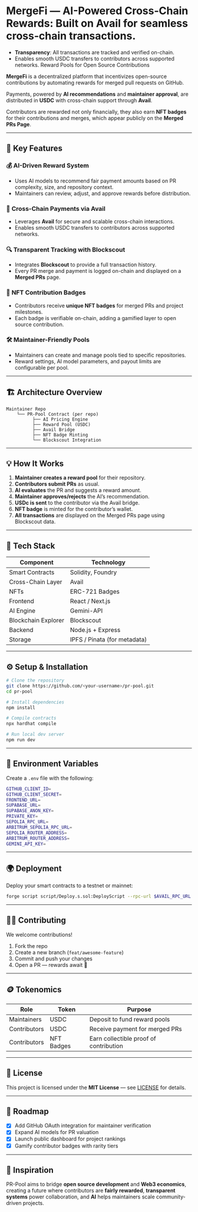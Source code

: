 

# MergeFi — AI-Powered **Cross-Chain Rewards**: Built on **Avail** for seamless cross-chain transactions.
* **Transparency**: All transactions are tracked and verified on-chain.
* Enables smooth USDC transfers to contributors across supported networks. Reward Pools for Open Source Contributions

**MergeFi** is a decentralized platform that incentivizes open-source contributions by automating rewards for merged pull requests on GitHub. 

Payments, powered by **AI recommendations** and **maintainer approval**, are distributed in **USDC** with cross-chain support through **Avail**.

Contributors are rewarded not only financially, they also earn **NFT badges** for their contributions and merges, which appear publicly on the **Merged PRs Page**.

---

## 🚀 Key Features

### 💰 **AI-Driven Reward System**

* Uses AI models to recommend fair payment amounts based on PR complexity, size, and repository context.
* Maintainers can review, adjust, and approve rewards before distribution.

### 🧩 **Cross-Chain Payments via Avail**

* Leverages **Avail** for secure and scalable cross-chain interactions.
* Enables smooth USDC transfers to contributors across supported networks.

### 🔍 **Transparent Tracking with Blockscout**

* Integrates **Blockscout** to provide a full transaction history.
* Every PR merge and payment is logged on-chain and displayed on a **Merged PRs** page.

### 🏅 **NFT Contribution Badges**

* Contributors receive **unique NFT badges** for merged PRs and project milestones.
* Each badge is verifiable on-chain, adding a gamified layer to open source contribution.

### 🛠️ **Maintainer-Friendly Pools**

* Maintainers can create and manage pools tied to specific repositories.
* Reward settings, AI model parameters, and payout limits are configurable per pool.

---

## 🏗️ Architecture Overview

```text
Maintainer Repo
    └── PR-Pool Contract (per repo)
          ├── AI Pricing Engine
          ├── Reward Pool (USDC)
          ├── Avail Bridge
          ├── NFT Badge Minting
          └── Blockscout Integration
```

---

## 💡 How It Works

1. **Maintainer creates a reward pool** for their repository.
2. **Contributors submit PRs** as usual.
3. **AI evaluates** the PR and suggests a reward amount.
4. **Maintainer approves/rejects** the AI’s recommendation.
5. **USDc is sent** to the contributor via the Avail bridge.
6. **NFT badge** is minted for the contributor’s wallet.
7. **All transactions** are displayed on the Merged PRs page using Blockscout data.

---

## 🧱 Tech Stack

| Component           | Technology                     |
| ------------------- | ------------------------------ |
| Smart Contracts     | Solidity, Foundry              |
| Cross-Chain Layer   | Avail                          |
| NFTs                | ERC-721 Badges                 |
| Frontend            | React / Next.js                |
| AI Engine           | Gemini-API                     |
| Blockchain Explorer | Blockscout                     |
| Backend             | Node.js + Express              |
| Storage             | IPFS / Pinata (for metadata)   |

---

## ⚙️ Setup & Installation

```bash
# Clone the repository
git clone https://github.com/<your-username>/pr-pool.git
cd pr-pool

# Install dependencies
npm install

# Compile contracts
npx hardhat compile

# Run local dev server
npm run dev
```

---

## 🔗 Environment Variables

Create a `.env` file with the following:

```bash
GITHUB_CLIENT_ID=
GITHUB_CLIENT_SECRET=
FRONTEND_URL=
SUPABASE_URL=
SUPABASE_ANON_KEY=
PRIVATE_KEY=
SEPOLIA_RPC_URL=
ARBITRUM_SEPOLIA_RPC_URL=
SEPOLIA_ROUTER_ADDRESS=
ARBITRUM_ROUTER_ADDRESS=
GEMINI_API_KEY=
```

---

## 🌍 Deployment

Deploy your smart contracts to a testnet or mainnet:

```bash
forge script script/Deploy.s.sol:DeployScript --rpc-url $AVAIL_RPC_URL --broadcast
```

---

## 🧑‍💻 Contributing

We welcome contributions!

1. Fork the repo
2. Create a new branch (`feat/awesome-feature`)
3. Commit and push your changes
4. Open a PR — rewards await 🎉

---

## 🪙 Tokenomics

| Role         | Token      | Purpose                                |
| ------------ | ---------- | -------------------------------------- |
| Maintainers  | USDC       | Deposit to fund reward pools           |
| Contributors | USDC       | Receive payment for merged PRs         |
| Contributors | NFT Badges | Earn collectible proof of contribution |

---

## 🧾 License

This project is licensed under the **MIT License** — see [LICENSE](LICENSE) for details.

---

## 🌟 Roadmap

* [x] Add GitHub OAuth integration for maintainer verification
* [x] Expand AI models for PR valuation
* [x] Launch public dashboard for project rankings
* [x] Gamify contributor badges with rarity tiers

---

## 🧠 Inspiration

PR-Pool aims to bridge **open source development** and **Web3 economics**, creating a future where contributors are **fairly rewarded**, **transparent systems** power collaboration, and **AI** helps maintainers scale community-driven projects.

